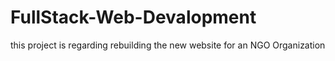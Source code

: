 # FullStack-Web-Devalopment
this project is regarding rebuilding the new website for an NGO Organization
